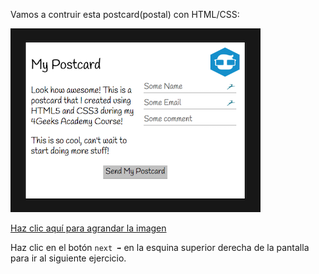 
Vamos a contruir esta postcard(postal) con HTML/CSS:

![Poscard Preview](../../assets/thumb.png?raw=true)

[Haz clic aquí para agrandar la imagen](../../assets/preview.png?raw=true)


Haz clic en el botón `next ➡` en la esquina superior derecha de la pantalla para ir al siguiente ejercicio. 

